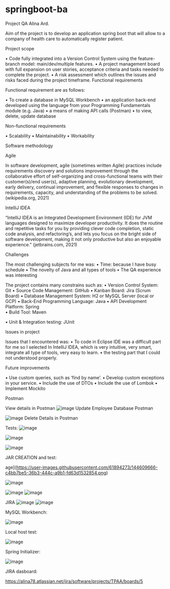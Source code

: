 # springboot-ba
Project QA Alina Ard.


Aim of the project is to develop an application spring boot that will allow to a company of health care to automatically register patient.

Project scope

•	Code fully integrated into a Version Control System using the feature-branch model: main/dev/multiple features. 
•	A project management board with full expansion on user stories, acceptance criteria and tasks needed to complete the project. 
•	A risk assessment which outlines the issues and risks faced during the project timeframe. 
Functional requirements

Functional requirement are as follows:

•	To create a database in MySQL Workbench
•	an application back-end developed using the language from your Programming Fundamentals module (e.g. Java)
•	a means of making API calls (Postman)
•	to view, delete, update database

Non-functional requirements

•	Scalability
•	Maintainability
•	Workability

Software methodology

Agile

In software development, agile (sometimes written Agile) practices include requirements discovery and solutions improvement through the collaborative effort of self-organizing and cross-functional teams with their customer(s)/end user(s), adaptive planning, evolutionary development, early delivery, continual improvement, and flexible responses to changes in requirements, capacity, and understanding of the problems to be solved. (wikipedia.org, 2021)


IntelliJ IDEA

“IntelliJ IDEA is an Integrated Development Environment (IDE) for JVM languages designed to maximize developer productivity. It does the routine and repetitive tasks for you by providing clever code completion, static code analysis, and refactoring’s, and lets you focus on the bright side of software development, making it not only productive but also an enjoyable experience.” (jetbrains.com, 2021)

Challenges

The most challenging subjects for me was:
•	Time: because I have busy schedule
•	The novelty of Java and all types of tools
•	The QA experience was interesting 

The project contains many constrains such as:
•	Version Control System: Git 
•	Source Code Management: GitHub 
•	Kanban Board: Jira (Scrum Board) 
•	Database Management System: H2 or MySQL Server (local or GCP) 
•	Back-End Programming Language: Java 
•	API Development Platform: Spring  
•	Build Tool: Maven 

•	Unit & Integration testing: JUnit 




Issues in project

Issues that I encountered was:
•	To code in Eclipse IDE was a difficult part for me so I selected In IntelliJ IDEA, which is very intuitive, very smart, integrate all type of tools, very easy to learn.
•	the testing part that I could not understood properly.


Future improvements

•	Use custom queries, such as ‘find by name’. 
•	Develop custom exceptions in your service. 
•	Include the use of DTOs 
•	Include the use of Lombok 
•	Implement Mockito 

Postman

View details in Postman
![image](https://user-images.githubusercontent.com/61894273/144605703-ac46f5b9-20e4-4760-90cd-ce454cb4c7bc.png)
Update Employee Database Postman

![image](https://user-images.githubusercontent.com/61894273/144608975-6d699cf0-7ed6-4e40-8aed-288f11338b9a.png)
Delete Details in Postman

Tests:
![image](https://user-images.githubusercontent.com/61894273/144609021-cbd361c8-4237-44fe-9e6b-d583d8bbde2f.png)

![image](https://user-images.githubusercontent.com/61894273/144609349-8c6ba6b8-8773-4172-8e12-38b5f640045d.png)


![image](https://user-images.githubusercontent.com/61894273/144609391-63ce2ef8-5247-4a0f-a93a-e108b9f4ba68.png)

JAR CREATION and test:

age](https://user-images.githubusercontent.com/61894273/144609666-c4bb7be5-36b3-444c-a9b1-fd63d1532854.png)

![image](https://user-images.githubusercontent.com/61894273/144609695-53e99239-beb1-4f3d-b9a3-cc593e363552.png)

![image](https://user-images.githubusercontent.com/61894273/144609742-e24cd042-0018-49a2-b43e-facecb0edd91.png)
![image](https://user-images.githubusercontent.com/61894273/144609762-4c65ddff-c366-41ca-a157-8d3f3f4eea99.png)


JIRA
![image](https://user-images.githubusercontent.com/61894273/144609867-66deecb5-fbb7-4a91-bf1e-6176683a9770.png)
![image](https://user-images.githubusercontent.com/61894273/144609887-0802859f-7719-4505-90ae-2f20f86c73e5.png)

MySQL Workbench:

![image](https://user-images.githubusercontent.com/61894273/144609997-092961e1-def8-4412-b0d4-ade8528ba1b5.png)

Local host test:

![image](https://user-images.githubusercontent.com/61894273/144610215-eaf35058-1eef-443c-a51d-c5fa372bc49c.png)

Spring Initializer:


![image](https://user-images.githubusercontent.com/61894273/144610318-25c84365-e6d7-4a5d-b700-53d9448c79b5.png)



JIRA dasboard:

https://alina78.atlassian.net/jira/software/projects/TPAA/boards/5









